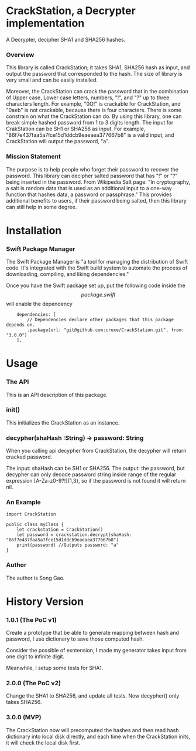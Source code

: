# CrackStation, a Decrypter implementation

A Decrypter, decipher SHA1 and SHA256 hashes.  

### Overview

This library is called CrackStation; it takes SHA1, SHA256 hash as input, and output the password that corresponded to the hash. The size of library is very small and can be easily installed. 

Moreover, the CrackStation can crack the password that in the combination of Upper case, Lower case letters, numbers, "!", and "?" up to three characters length. For example, "0O!" is crackable for CrackStation, and "0aeb" is not crackable, because there is four characters. There is some constrain on what the CrackStation can do. By using this library, one can break simple hashed password from 1 to 3 digits length. The input for CrakStation can be SH1 or SHA256 as input. For example, "86f7e437faa5a7fce15d1ddcb9eaeaea377667b8" is a valid input, and CrackStation will output the password, "a".

### Mission Statement

The purpose is to help people who forget their password to recover the password. This library can decipher salted password that has "!" or "?" being inserted in the password. From Wikipedia Salt page: "In cryptography, a salt is random data that is used as an additional input to a one-way function that hashes data, a password or passphrase." This provides additional benefits to users, if their password being salted, then this library can still help in some degree. 


# Installation

### Swift Package Manager
The Swift Package Manager is "a tool for managing the distribution of Swift code. It's integrated with the Swift build system to automate the process of downloading, compiling, and liking dependencies."

Once you have the Swift package set up, put the following code inside the $$package.swift$$ will enable the dependency

```
    dependencies: [
        // Dependencies declare other packages that this package depends on.
		.package(url: "git@github.com:croxe/CrackStation.git", from: "3.0.0")
    ],
```

# Usage

### The API

This is an API description of this package.

### init()

This initializes the CrackStation as an instance.

### decypher(shaHash :String) -> password: String

When you calling api decypher from CrackStation, the decypher will return cracked password.

The input: shaHash can be SH1 or SHA256. 
The output: the password, but decypher can only decode password string inside range of the regular expression [A-Za-z0-9?!]{1,3}, so if the password is not found it will return nil.

### An Example
```
import CrackStation

public class myClass {
	let crackstation = CrackStation()
	let password = crackstation.decrypt(shaHash: "86f7e437faa5a7fce15d1ddcb9eaeaea377667b8")
	print(password) //Outputs password: "a"
}
```

### Author

The author is Song Gao.



# History Version
### 1.0.1 (The PoC v1)

Create a prototype that be able to generate mapping between hash and password, I use dictionary to save those computed hash. 

Consider the possible of exntension, I made my generator takes input from one digit to infinite digit.

Meanwhile, I setup some tests for SHA1.

### 2.0.0 (The PoC v2)

Change the SHA1 to SHA256, and update all tests. Now decypher() only takes SHA256.

### 3.0.0 (MVP)

The CrackStation now will precomputed the hashes and then read hash dictionary into local disk directly, and each time when the CrackStation inits, it will check the local disk first.

